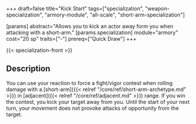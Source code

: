 +++
draft=false
title="Kick Start"
tags=["specialization", "weapon-specialization", "armory-module", "all-scale", "short-arm-specialization"]

[params]
  abstract="Allows you to kick an actor away form you when attacking with a short-arm."
  [params.specialization]
    module="armory"
    cost="20 sp"
    traits=["-"]
    prereq=["Quick Draw"]
+++

{{< specialization-front >}}

## Description

You can use your reaction to force a fight/vigor contest when rolling damage
with a [short-arm]({{< relref "/core/ref/short-arm-archetype.md" >}}) in
[adjacent]({{< relref "/core/ref/adjacent.md" >}}) range. If you win the contest,
you kick your target away from you. Until the start of your next turn, your
movement does not provoke attacks of opportunity from the target.

